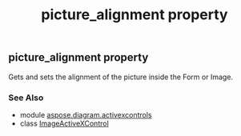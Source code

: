 ﻿---
title: picture_alignment property
second_title: Aspose.Diagram for Python via .NET API References
description: 
type: docs
weight: 180
url: /python-net/aspose.diagram.activexcontrols/imageactivexcontrol/picture_alignment/
is_root: false
---

## picture_alignment property


Gets and sets the alignment of the picture inside the Form or Image.

### See Also
* module [aspose.diagram.activexcontrols](../../)
* class [ImageActiveXControl](/diagram/python-net/aspose.diagram.activexcontrols/imageactivexcontrol)
